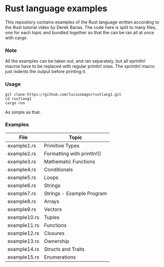 # Rust language examples
This repository contains examples of the Rust language
written according to the Rust tutorial video by Derek
Banas. The code here is split to many files, one for
each topic and bundled together so that the can be ran
all at once with cargo

### Note
All the examples can be taken out, and ran separately,
but all xprintln! macros have to be replaced with regular
println! ones. The xprintln! macro just indents the output
before printing it.


### Usage
```
git clone https://github.com/luciusmagn/rustlang1.git
cd rustlang1
cargo run
```

As simple as that.
### Examples

| File         | Topic                      |
|--------------|----------------------------|
| example1.rs  | Primitive Types            |
| example2.rs  | Formatting with println!() |
| example3.rs  | Mathematic Functions       |
| example4.rs  | Conditionals               |
| example5.rs  | Loops                      |
| example6.rs  | Strings                    |
| example7.rs  | Strings - Example Program  |
| example8.rs  | Arrays                     |
| example9.rs  | Vectors                    |
| example10.rs | Tuples                     |
| example11.rs | Functions                  |
| example12.rs | Closures                   |
| example13.rs | Ownership                  |
| example14.rs | Structs and Traits         |
| example15.rs | Enumerations               |
